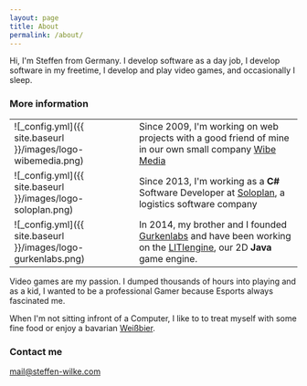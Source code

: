 ```yaml
---
layout: page
title: About
permalink: /about/
---
```


Hi, I'm Steffen from Germany. I develop software as a day job, I develop software in my freetime, I develop and play video games, and  occasionally I sleep.

### More information

|               |               |
| ------------- | ------------- |
| ![_config.yml]({{ site.baseurl }}/images/logo-wibemedia.png) | Since 2009, I'm working on web projects with a good friend of mine in our own small company [Wibe Media](https://www.wibemedia.de/)  |
| ![_config.yml]({{ site.baseurl }}/images/logo-soloplan.png) | Since 2013, I'm working as a **C#** Software Developer at [Soloplan](https://soloplan.com), a logistics software company |
| ![_config.yml]({{ site.baseurl }}/images/logo-gurkenlabs.png) | In 2014, my brother and I founded [Gurkenlabs](https://gurkenlabs.de/team) and have been working on the [LITIengine](https://litiengine.com), our 2D **Java** game engine. |

Video games are my passion. I dumped thousands of hours into playing and as a kid, I wanted to be a professional Gamer because Esports always fascinated me.

When I'm not sitting infront of a Computer, I like to to treat myself with some fine food or enjoy a bavarian [Weißbier](https://en.wikipedia.org/wiki/Wheat_beer).

### Contact me

[mail@steffen-wilke.com](mailto:mail@steffen-wilke.com)
